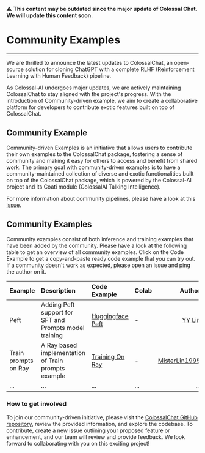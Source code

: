 :warning: **This content may be outdated since the major update of Colossal Chat. We will update this content soon.**

# Community Examples

---

We are thrilled to announce the latest updates to ColossalChat, an open-source solution for cloning ChatGPT with a complete RLHF (Reinforcement Learning with Human Feedback) pipeline.

As Colossal-AI undergoes major updates, we are actively maintaining ColossalChat to stay aligned with the project's progress. With the introduction of Community-driven example, we aim to create a collaborative platform for developers to contribute exotic features built on top of ColossalChat.

## Community Example

Community-driven Examples is an initiative that allows users to contribute their own examples to the ColossalChat package, fostering a sense of community and making it easy for others to access and benefit from shared work. The primary goal with community-driven examples is to have a community-maintained collection of diverse and exotic functionalities built on top of the ColossalChat package, which is powered by the Colossal-AI project and its Coati module (ColossalAI Talking Intelligence).

For more information about community pipelines, please have a look at this [issue](https://github.com/hpcaitech/ColossalAI/issues/3487).

## Community Examples

Community examples consist of both inference and training examples that have been added by the community. Please have a look at the following table to get an overview of all community examples. Click on the Code Example to get a copy-and-paste ready code example that you can try out. If a community doesn't work as expected, please open an issue and ping the author on it.

| Example              | Description                                            | Code Example                                                                                                    | Colab |                                            Author |
| :------------------- | :----------------------------------------------------- | :-------------------------------------------------------------------------------------------------------------- | :---- | ------------------------------------------------: |
| Peft                 | Adding Peft support for SFT and Prompts model training | [Huggingface Peft](https://github.com/hpcaitech/ColossalAI/tree/main/applications/Chat/examples/community/peft) | -     |                [YY Lin](https://github.com/yynil) |
| Train prompts on Ray | A Ray based implementation of Train prompts example    | [Training On Ray](https://github.com/hpcaitech/ColossalAI/tree/main/applications/Chat/examples/community/ray)   | -     | [MisterLin1995](https://github.com/MisterLin1995) |
| ...                  | ...                                                    | ...                                                                                                             | ...   |                                               ... |

### How to get involved

To join our community-driven initiative, please visit the [ColossalChat GitHub repository](https://github.com/hpcaitech/ColossalAI/tree/main/applications/Chat/examples), review the provided information, and explore the codebase. To contribute, create a new issue outlining your proposed feature or enhancement, and our team will review and provide feedback. We look forward to collaborating with you on this exciting project!
